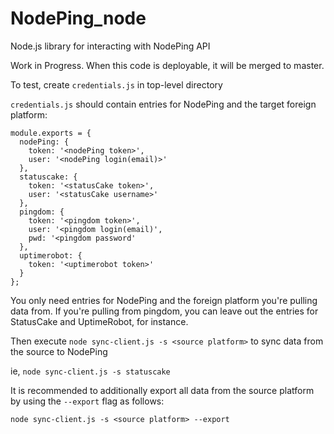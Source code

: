 # NodePing_node
Node.js library for interacting with NodePing API

Work in Progress.  When this code is deployable, it will be merged to master.

To test, create `credentials.js` in top-level directory

`credentials.js` should contain entries for NodePing and the target foreign platform:

```
module.exports = {
  nodePing: {
    token: '<nodePing token>',
    user: '<nodePing login(email)>'
  },
  statuscake: {
    token: '<statusCake token>',
    user: '<statusCake username>'
  },
  pingdom: {
    token: '<pingdom token>',
    user: '<pingdom login(email)',
    pwd: '<pingdom password'
  },
  uptimerobot: {
    token: '<uptimerobot token>'
  }
};
```

You only need entries for NodePing and the foreign platform you're pulling data from.  If you're pulling from
pingdom, you can leave out the entries for StatusCake and UptimeRobot, for instance.

Then execute
`node sync-client.js -s <source platform>` to sync data from the source to NodePing

ie, `node sync-client.js -s statuscake`

It is recommended to additionally export all data from the source platform by using the `--export` flag as follows:

`node sync-client.js -s <source platform> --export`
